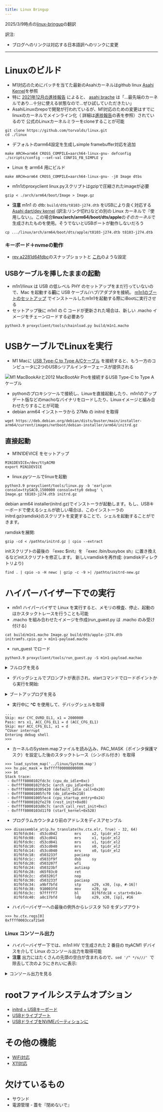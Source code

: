 ```yaml
---
title: Linux Bringup
---
```


2025/3/9時点の[linux-bringup](https://github.com/AsahiLinux/docs/blob/main/docs/sw/linux-bringup.md)の翻訳

訳注:
- ブログへのリンクは対応する日本語訳へのリンクに変更

---
# Linuxのビルド
* M1対応のためにパッチを当てた最新のAsahiカーネルはgithub linux [Asahi Kernel](https://github.com/AsahiLinux/linux)を参照
* 特に [2021年12月の進捗報告](https://github.com/asfdrwe/asahi-linux-translations/blob/main/PROGRESS20211011.md) によると、
[asahi brache](https://github.com/AsahiLinux/linux/tree/asahi) は「...最先端のカーネルであり...十分に使える状態なので...ぜひ試していただきたい」
* AsahiLinuxのrepoで開発が行われているが、M1対応のための変更はすでにlinuxのカーネルでメインライン化（
詳細は[進捗報告](https://github.com/asfdrwe/asahi-linux-translations/blob/main/PROGRESS20211011.md)の表を参照）されているので
公式のLinuxカーネルミラーをcloneすることが可能

```
git clone https://github.com/torvalds/linux.git
cd ./linux
```

* デフォルトのarm64設定を生成しsimple framebuffer対応を追加

```
make ARCH=arm64 CROSS_COMPILE=aarch64-linux-gnu- defconfig
./scripts/config --set-val CONFIG_FB_SIMPLE y
```

* Linux を arm64 用にビルド

```
make ARCH=arm64 CROSS_COMPILE=aarch64-linux-gnu- -j8 Image dtbs
```

* m1n1のproxyclient linux.pyスクリプトはgzipで圧縮されたimageが必要

```
gzip < ./arch/arm64/boot/Image > Image.gz
```

* **注意** m1n1 の dtb: `build/dtb/t8103-j274.dtb` をUSBにより良く対応する [Asahi dart/dev kernel](https://github.com/AsahiLinux/linux/tree/dart/dev) (訳注:リンク切れ)などの別の Linux カーネルで『使用しない』。この場合**linux/arch/arm64/boot/dts/apple**の*そのカーネル*で生成されたものを使用。そうでないとUSBポートが動作しないだろう

```
cp .../linux/arch/arm64/boot/dts/apple/t8103-j274.dtb t8103-j274.dtb
```

### キーボード＋nvmeの動作
* [rev a2281d64fdbc](https://github.com/amworsley/AsahiLinux/tree/asahi-kbd)のスナップショットと
[これ](https://raw.githubusercontent.com/amworsley/asahi-wiki/main/images/config-keyboard+nvme)のような設定

## USBケーブルを挿したままの起動
  * m1n1/linux は USB の低レベル PHY のセットアップをまだ行っていないので、Mac を起動する**前**に USB ケーブル/ハブ/アダプタを接続。 
[m1n1のブートのセットアップ](../platform/dev-quickstart.md#セットアップ)
でインストールしたm1n1を起動する際にiBootに実行させる
  * セットアップ後に m1n1 の C コードが更新された場合は、新しい .macho イメージをチェーンロードする必要あり

```
python3.9 proxyclient/tools/chainload.py build/m1n1.macho
```

# USBケーブルでLinuxを実行
  * M1 Macに
[USB Type-C to Type A/Cケーブル](../platform/dev-quickstart.md#標準的なUSBケーブルを使ったUSBガジェットモード)
を接続すると、もう一方のコンピュータに2つのUSBシリアルインターフェースが提供される

![M1 MacBookAirと2012 MacBootAir Proを接続するUSB Type-C to Type Aケーブル](https://github.com/AsahiLinux/docs/blob/main/docs/assets/usb-setup.png)

  * pythonのプロキシツールで接続し、Linuxを直接起動したり、m1n1のアップデート版などのmachoなバイナリをロードしたり、Linuxイメージと組み合わせたりすることが可能
* debian arm64 インストーラから 27Mb の initrd を取得

```
wget https://deb.debian.org/debian/dists/buster/main/installer-arm64/current/images/netboot/debian-installer/arm64/initrd.gz
```

## 直接起動
* M1N1DEVICE をセットアップ
```
M1N1DEVICE=/dev/ttyACM0
export M1N1DEVICE
```

* linux.pyツールでlinuxを起動

```
python3.9 proxyclient/tools/linux.py -b 'earlycon console=ttySAC0,1500000 console=tty0 debug' \
Image.gz t8103-j274.dtb initrd.gz
```

debian arm64 installer(initrd.gz)でインストーラが起動します。もし、USBキーボードで使えるシェルが欲しい場合は、このインストーラのinitrd.gz(ramdisk)のスクリプトを変更することで、シェルを起動することができます。

ramdiskを展開:

```
gzip -cd < /pathto/initrd.gz | cpio --extract
```

initスクリプトの最後の 『exec $init』を 『exec /bin/busybox sh』に置き換えるなどinitスクリプトを修正します。
新しいramdiskを再作成: (ramdiskディレクトリより) 

```
find . | cpio -o -H newc | gzip -c -9 >| /pathto/initrd-new.gz
```

# ハイパーバイザー下での実行
  * m1n1 ハイパーバイザで Linux を実行すると、メモリの検査、停止、起動のほかスタックトレースを行うことも可能
  * .macho を組み合わせたイメージを作成(run_guest.py は .macho のみ受け付ける) 
```
cat build/m1n1.macho Image.gz build/dtb/apple-j274.dtb initramfs.cpio.gz > m1n1-payload.macho
```

 * run_guest でロード
```
python3.9 proxyclient/tools/run_guest.py -S m1n1-payload.machao
```

<details>
<summary>フルログを見る</summary>

```
% python3.9 proxyclient/tools/run_guest.py -S m1n1-payload.macho
Fetching ADT (0x00058000 bytes)...
Disable iodev IODEV.USB1
Initializing hypervisor over iodev IODEV.USB0
TTY> Starting secondary CPUs...
TTY> Starting CPU 1 (0:1)...   Started.
TTY> Starting CPU 2 (0:2)...   Started.
TTY> Starting CPU 3 (0:3)...   Started.
TTY> Starting CPU 4 (1:0)...   Started.
TTY> Starting CPU 5 (1:1)...   Started.
TTY> Starting CPU 6 (1:2)...   Started.
TTY> Starting CPU 7 (1:3)...   Started.
Removing ADT node /arm-io/dart-usb0
Removing ADT node /arm-io/atc-phy0
Removing ADT node /arm-io/usb-drd0
Removing ADT node /arm-io/acio0
Removing ADT node /arm-io/acio-cpu0
Removing ADT node /arm-io/dart-acio0
Removing ADT node /arm-io/apciec0
Removing ADT node /arm-io/dart-apciec0
Removing ADT node /arm-io/apciec0-piodma
Removing ADT node /arm-io/i2c0/hpmBusManager/hpm0
Removing ADT node /arm-io/atc0-dpxbar
Removing ADT node /arm-io/atc0-dpphy
Removing ADT node /arm-io/atc0-dpin0
Removing ADT node /arm-io/atc0-dpin1
Removing ADT node /arm-io/atc-phy0
Removing ADT node /cpus/cpu1
Removing ADT node /cpus/cpu2
Removing ADT node /cpus/cpu3
Removing ADT node /cpus/cpu4
Removing ADT node /cpus/cpu5
Removing ADT node /cpus/cpu6
Removing ADT node /cpus/cpu7
LOAD: _HDR 16384 bytes from 0 to 0
LOAD: TEXT 131072 bytes from 4000 to 4000
LOAD: RODA 32768 bytes from 24000 to 24000
LOAD: DATA 393216 bytes from 2c000 to 2c000
ZERO: 442368 bytes from 0x8c000 to 0xf8000
LOAD: PYLD 9851973 bytes from 8c000 to f8000
SKIP: 57256891 bytes from 0xa5d445 to 0x40f8000
Total region size: 0x11b4000 bytes
Physical memory: 0x819d30000 .. 0xbccbe8000
Guest region start: 0x81ade8000
Mapping guest physical memory...
Loading kernel image (0xa5d449 bytes)...
.........................................................................................................................................................................................................................................................................................................................................................................................................................................................................................................................................................................................................................................................................................................................................................................................................................................................................................................................................................................................................................................................................................................................................................................................................................................................
Copying SEPFW (0x750000 bytes)...
Copying TrustCache (0x60000 bytes)...
Adjusting addresses in ADT...
Uploading ADT (0x4f088 bytes)...
Setting up bootargs at 0x81bf98000...
Entering hypervisor shell. Type `start` to start the guest.
>>>
```


</details>

 * デバッグシェルでプロンプトが表示され、startコマンドでロードポイントから実行を開始:
<details>
<summary>ブートアップログを見る</summary>

```
Entering hypervisor shell. Type `start` to start the guest.
>>> start
Disabling other iodevs...
 - IODEV.UART
 - IODEV.FB
 - IODEV.USB1
 - IODEV.USB0_SEC
 - IODEV.USB1_SEC
Doing essential MMIO remaps...
Updating page tables...
PT[200000000:235200000] -> HW
PT[235200000:235204000] -> RESERVED VUART
PT[235204000:23b700420] -> HW
PT[23b700420:23b700424] -> RESERVED PMU HACK
PT[23b700424:23d280088] -> HW
PT[23d280088:23d28008c] -> RESERVED PMU HACK
PT[23d28008c:23d280098] -> HW
PT[23d280098:23d28009c] -> RESERVED PMU HACK
PT[23d28009c:700000000] -> HW
Improving logo...
Shutting down framebuffer...
Enabling SPRR...
Enabling GXF...
Jumping to entrypoint at 0x81b118800
Pass: mrs x0, HID5_EL1 = 2082df50e700df14 (HID5_EL1)
Pass: msr HID5_EL1, x0 = 2082df50e700df14 (OK) (HID5_EL1)
Pass: mrs x0, EHID9_EL1 = 600000811 (EHID9_EL1)
Pass: msr EHID9_EL1, x0 = 600000811 (OK) (EHID9_EL1)
Pass: mrs x0, EHID10_EL1 = 3000528002788 (EHID10_EL1)
Pass: msr EHID10_EL1, x0 = 3000528002788 (OK) (EHID10_EL1)
Pass: mrs x0, EHID20_EL1 = 618100 (EHID20_EL1)
Pass: msr EHID20_EL1, x0 = 618100 (OK) (EHID20_EL1)
Pass: mrs x0, EHID20_EL1 = 618100 (EHID20_EL1)
Pass: msr EHID20_EL1, x0 = 618100 (OK) (EHID20_EL1)
Pass: mrs x0, EHID20_EL1 = 618100 (EHID20_EL1)
Pass: msr EHID20_EL1, x0 = 618100 (OK) (EHID20_EL1)
Pass: mrs x1, CYC_OVRD_EL1 = 2000000 (CYC_OVRD_EL1)
Skip: msr CYC_OVRD_EL1, x1 = 2000000
Pass: mrs x1, ACC_CFG_EL1 = d (ACC_CFG_EL1)
Skip: msr ACC_CFG_EL1, x1 = d
```

</details>

  *  実行中に **^C** を使用して、デバッグシェルを取得

```
...
Skip: msr CYC_OVRD_EL1, x1 = 2000000
Pass: mrs x1, ACC_CFG_EL1 = d (ACC_CFG_EL1)
Skip: msr ACC_CFG_EL1, x1 = d
^CUser interrupt
Entering debug shell
>>> 
```
  *  カーネルのSystem.mapファイルを読み込み、PAC_MASK（ポインタ保護マスク）を設定した後のスタックトレース（シンボル付き）を取得

```
>>> load_system_map('../linux/System.map')
>>> hv.pac_mask = 0xfffff00000000000
>>> bt
Stack trace:
 - 0xffff8000102fdc3c (cpu_do_idle+0xc)
 - 0xffff8000102fdc5c (arch_cpu_idle+0xc)
 - 0xffff800010305420 (default_idle_call+0x20)
 - 0xffff80001005fcf0 (do_idle+0x210)
 - 0xffff80001005fec4 (cpu_startup_entry+0x24)
 - 0xffff8000102fe278 (rest_init+0xd0)
 - 0xffff8000103d0c7c (arch_call_rest_init+0xc)
 - 0xffff8000103d11f0 (start_kernel+0x528)
```

  * プログラムカウンタより前のアドレスをディスアセンブル

```
>>> disassemble_at(p.hv_translate(hv.ctx.elr, True) - 32, 64)
    81f6fdc04:  d53cd042        mrs     x2, tpidr_el2
    81f6fdc08:  d53cd041        mrs     x1, tpidr_el2
    81f6fdc0c:  d53cd041        mrs     x1, tpidr_el2
    81f6fdc10:  d53cd040        mrs     x0, tpidr_el2
    81f6fdc14:  d53cd040        mrs     x0, tpidr_el2
    81f6fdc18:  d503233f        paciasp
    81f6fdc1c:  d5033f9f        dsb     sy
    81f6fdc20:  d503207f        wfi
    81f6fdc24:  d50323bf        autiasp
    81f6fdc28:  d65f03c0        ret
    81f6fdc2c:  d503201f        nop
    81f6fdc30:  d503233f        paciasp
    81f6fdc34:  a9bf7bfd        stp     x29, x30, [sp, #-16]!
    81f6fdc38:  910003fd        mov     x29, sp
    81f6fdc3c:  97fffff7        bl      81f6fdc18 <_start+0x14>
    81f6fdc40:  a8c17bfd        ldp     x29, x30, [sp], #16
```

  * ハイパーバイザーへの最後の例外からレジスタ %0 をダンプアウト

```
>>> hv.ctx.regs[0]
0xffff0003ccaf21e0
```

### Linux コンソール出力
* ハイパーバイザー下では、m1n1 HV で生成された 2 番目の ttyACM1 デバイスを介して Linux のコンソール出力を取得可能
* **注意** 出力にはたくさんの先頭の空白が含まれるので、```sed '/^ */s///' ```で除去して次のようにきれいに表示:

<details>
<summary>コンソール出力を見る</summary>

```
% picocom /dev/ttyACM1
picocom v3.1
port is        : /dev/ttyACM1
flowcontrol    : none
baudrate is    : 9600
parity is      : none
databits are   : 8
stopbits are   : 1
escape is      : C-a
local echo is  : no
noinit is      : no
noreset is     : no
hangup is      : no
nolock is      : no
send_cmd is    : sz -vv
receive_cmd is : rz -vv -E
imap is        : 
omap is        : 
emap is        : crcrlf,delbs,
logfile is     : none
initstring     : none
exit_after is  : not set
exit is        : no
Type [C-a] [C-h] to see available commands
Terminal ready
m1n1
sc: Initializing
CPU init... CPU: M1 Icestorm
boot_args at 0x81bd9c000
revision:     2
version:      2
virt_base:    0xfffffe0011b34000
phys_base:    0x819b34000
mem_size:     0x3b30b0000
top_of_kdata: 0x81bda0000
video:
base:       0xbd2ce4000
display:    0x0
stride:     0x2800
width:      2560
height:     1600
depth:      0x1001e
machine_type: 0
devtree:      0xfffffe0012b34000
devtree_size: 0x58000
cmdline:      -v
boot_flags:   0x0
mem_size_act: 0x400000000
m1n1 vda44067
Copyright (C) 2021 The Asahi Linux Contributors
Licensed under the MIT license
Running in EL1
Heap base: 0x81ece4000
MMU: Initializing...
MMU: SCTLR_EL1: 100030d50980 -> 30901085
MMU: running with MMU and caches enabled!
fb init: 2560x1600 (30) [s=2560] @0xbd2ce4000
fb console: max rows 46, max cols 64
fb: display logo
Device info:
Model: MacBookAir10,1
Target: J313
Board-ID: 0x26
Chip-ID: 0x8103
WDT registers @ 0x23d2b0000
WDT disabled
pmgr: initialized, 272 devices found.
Initialization complete.
Checking for payloads...
Found a gzip compressed payload at 0x81ace4000
Uncompressing... 2029114 bytes uncompressed to 5693448 bytes
Found a kernel at 0x81ee00000
Found a devicetree at 0x81aed363a
Found a gzip compressed payload at 0x81aed446f
Uncompressing... 7819222 bytes uncompressed to 16741888 bytes
Found a cpio initramfs at 0x81f400000
No more payloads at 0x81b649445
Starting secondary CPUs...
FDT: initrd at 0x81f400000 size 0xff7600
FDT: framebuffer@bd2ce4000 base 0xbd2ce4000 size 0xfa0000
ADT: 64 bytes of random seed available
FDT: KASLR seed initialized
FDT: Passing 64 bytes of random seed
FDT: DRAM at 0x800000000 size 0x400000000
FDT: Usable memory is 0x819b34000..0xbccbe4000 (0x3b30b0000)
FDT: CPU 1 is not alive, disabling...
FDT: CPU 2 is not alive, disabling...
FDT: CPU 3 is not alive, disabling...
FDT: CPU 4 is not alive, disabling...
FDT: CPU 5 is not alive, disabling...
FDT: CPU 6 is not alive, disabling...
FDT: CPU 7 is not alive, disabling...
FDT prepared at 0x8203f8000
tps6598x: Error getting /arm-io/i2c0/hpmBusManager/hpm0 node
usb: tps6598x_init failed for /arm-io/i2c0/hpmBusManager/hpm0.
usb: failed to init hpm0
pmgr: Error getting node /arm-io/atc-phy0
usb: unable to bringup the phy with index 0
tunable: unable to find ADT node /arm-io/apcie/pci-bridge1.
pcie: Error applying apcie-config-tunables for /arm-io/apcie/pci-bridge1
Preparing to boot kernel at 0x81ee00000 with fdt at 0x8203f8000
Valid payload found
Preparing to run next stage at 0x81ee00000...
MMU: shutting down...
MMU: shutdown successful, clearing caches
Vectoring to next stage...
M1 Linux
Starting Shell
Still running 1
Still running 2
Still running 3
Still running 4
Still running 5
Still running 6
Still running 7
Still running 8
Still running 9
Still running 10
Still running 11
Still running 12
Still running 13
Still running 14
Still running 15
Still running 16
Still running 17
Still running 18
Still running 19
Still running 20
Still running 21
....
```

</details>

# rootファイルシステムオプション
 * [initrd + USBキーボード](linux-bringup-usb-keyboard.md#linux-usb-keyboard)
 * [USBドライブブート](linux-bringup-usb.md)
 * [USBドライブをNVMEパーティションに](linux-bringup-nvme.md)

# その他の機能
 * [WiFi対応](linux-bringup-wifi.md)
 * [X11対応](linux-bringup-x11.md)

# 欠けているもの
 * サウンド
 * 電源管理 - 蓋を『閉めないで』
